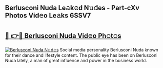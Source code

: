 ## Berlusconi Nuda Le𝚊k𝚎d N𝚞𝚍es - Part-cXv Photos Vid𝚎o Le𝚊ks 6SSV7

# <h2><a href="http://fbeqm00.evod.top/?m=Berlusconi+Nuda">🔗 👉🔴 Berlusconi Nuda Vid𝚎o Ph𝚘t𝚘s</a></h2>

[![Berlusconi Nuda N𝚞d𝚎s](https://i.imgur.com/8V9OHl7.gif)](http://fbeqm00.evod.top/?m=Berlusconi+Nuda)
Social media personality Berlusconi Nuda known for their dance and lifestyle content. The public eye has been on Berlusconi Nuda lately, a man of great influence and power in the business world. 
